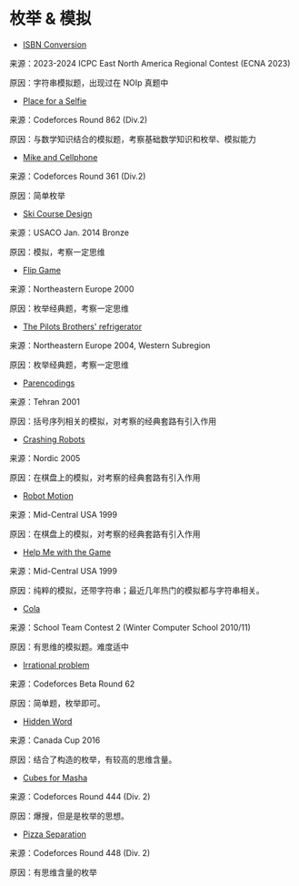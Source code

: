 # 枚举 & 模拟

- [ISBN Conversion](https://codeforces.com/gym/104757/problem/I)

来源：2023-2024 ICPC East North America Regional Contest (ECNA 2023)

原因：字符串模拟题，出现过在 NOIp 真题中

- [Place for a Selfie](https://codeforces.com/problemset/problem/1805/C)

来源：Codeforces Round 862 (Div.2)

原因：与数学知识结合的模拟题，考察基础数学知识和枚举、模拟能力

- [Mike and Cellphone](https://codeforces.com/problemset/problem/689/A)

来源：Codeforces Round 361 (Div.2)

原因：简单枚举

- [Ski Course Design](https://vjudge.net/problem/Baekjoon-9881#author=GPT_zh)

来源：USACO Jan. 2014 Bronze

原因：模拟，考察一定思维

- [Flip Game](https://vjudge.net/problem/POJ-1753)

来源：Northeastern Europe 2000

原因：枚举经典题，考察一定思维

- [The Pilots Brothers' refrigerator](https://vjudge.net/problem/POJ-2965#author=GPT_zh)

来源：Northeastern Europe 2004, Western Subregion

原因：枚举经典题，考察一定思维

- [Parencodings](https://vjudge.net/problem/POJ-1068#author=GPT_zh)

来源：Tehran 2001

原因：括号序列相关的模拟，对考察的经典套路有引入作用

- [Crashing Robots](https://vjudge.net/problem/POJ-2632#author=GPT_zh)

来源：Nordic 2005

原因：在棋盘上的模拟，对考察的经典套路有引入作用

- [Robot Motion](https://vjudge.net/problem/POJ-1573#author=nEo2)

来源：Mid-Central USA 1999

原因：在棋盘上的模拟，对考察的经典套路有引入作用

- [Help Me with the Game](https://vjudge.net/problem/POJ-2996#author=GPT_zh)

来源：Mid-Central USA 1999

原因：纯粹的模拟，还带字符串；最近几年热门的模拟都与字符串相关。

- [Cola](https://codeforces.com/problemset/problem/44/B)

来源：School Team Contest 2 (Winter Computer School 2010/11)

原因：有思维的模拟题。难度适中

- [Irrational problem](https://codeforces.com/problemset/problem/68/A)

来源：Codeforces Beta Round 62

原因：简单题，枚举即可。

- [Hidden Word](https://codeforces.com/problemset/problem/725/C)

来源：Canada Cup 2016

原因：结合了构造的枚举，有较高的思维含量。

- [Cubes for Masha](https://codeforces.com/problemset/problem/887/B)

来源：Codeforces Round 444 (Div. 2)

原因：爆搜，但是是枚举的思想。

- [Pizza Separation](https://codeforces.com/problemset/problem/895/A)

来源：Codeforces Round 448 (Div. 2)

原因：有思维含量的枚举